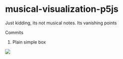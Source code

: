 # musical-visualization-p5js

Just kidding, its not musical notes. Its vanishing points

Commits

1. Plain simple box

![](https://i.imgur.com/sdIzbRR.png)